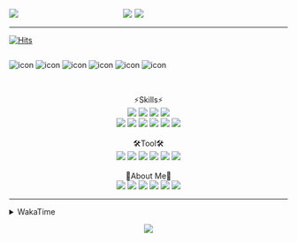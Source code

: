 
  
<p align="center">
<img src="https://capsule-render.vercel.app/api?type=Waving&color=timeGradient&height=300&section=header&text=Backend%20Developer&fontSize=90&fontAlignY=30&desc=It's%20My%20World!&descSize=40"/>

<img src="http://mazassumnida.wtf/api/v2/generate_badge?boj=keinetwork" style="float: left;  width: 40%; max-height=100%;"/>
<img src="https://github-readme-stats.vercel.app/api?username=keinetwork&hide=stars&count_private=true&show_icons=true&theme=radical&bg_color=DEG,7F7FD5,86A8E7,91eae4&title_color=fff&text_color=fff" style="float: right;  width: 55%; max-height=100%;"/>
</p>

<!--![Top Langs](https://github-readme-stats.vercel.app/api/top-langs/?username=keinetwork)-->
<!--![김영석's wakatime stats](https://github-readme-stats.vercel.app/api/wakatime?username=keinetwork)-->
---
[![Hits](https://hits.seeyoufarm.com/api/count/incr/badge.svg?url=https%3A%2F%2Fgithub.com%2Fkeinetwork%2Fkeinetwork&count_bg=%2379C83D&title_bg=%23555555&icon=&icon_color=%23E7E7E7&title=hits&edge_flat=false)](https://hits.seeyoufarm.com)

<div style="display: flex; align-items: flex-start;">
<p align="center">
<img src="https://techstack-generator.vercel.app/java-icon.svg" alt="icon" width="65" height="65" />
<img src="https://techstack-generator.vercel.app/js-icon.svg" alt="icon" width="65" height="65" />
<img src="https://techstack-generator.vercel.app/github-icon.svg" alt="icon" width="65" height="65" />
<img src="https://techstack-generator.vercel.app/mysql-icon.svg" alt="icon" width="65" height="65" />
<img src="https://techstack-generator.vercel.app/python-icon.svg" alt="icon" width="65" height="65" />
<img src="https://techstack-generator.vercel.app/prettier-icon.svg" alt="icon" width="65" height="65" />
</p>
</div>

<p align="center">
<br>⚡Skills⚡<br>
<img src="https://img.shields.io/badge/Java-007396?style=flat-square&logo=Java&logoColor=white" />
<img src="https://img.shields.io/badge/Spring-6DB33F?style=flat-square&logo=Spring&logoColor=white" />
<img src="https://img.shields.io/badge/Spring Boot-6DB33F?style=flat-square&logo=SpringBoot&logoColor=white" />
<img src="https://img.shields.io/badge/Python-3776AB?style=flat-square&logo=Python&logoColor=white" /><br>
<img src="https://img.shields.io/badge/Mysql-4479A1?style=flat-square&logo=Mysql&logoColor=white" />
<img src="https://img.shields.io/badge/MariaDB-003545?style=flat-square&logo=MariaDB&logoColor=white" />
<img src="https://img.shields.io/badge/Oracle-F80000?style=flat-square&logo=Oracle&logoColor=white" />
<img src="https://img.shields.io/badge/HTML5-E34F26?style=flat-square&logo=HTML5&logoColor=white" />
<img src="https://img.shields.io/badge/CSS3-1572B6?style=flat-square&logo=CSS3&logoColor=white" />
<img src="https://img.shields.io/badge/Javascript-F7DF1E?style=flat-square&logo=Javascript&logoColor=black" />
<br><br>🛠️Tool🛠️ <br>
<img src="https://img.shields.io/badge/Git-F05032?style=flat-square&logo=Git&logoColor=white" />
<img src="https://img.shields.io/badge/Github-181717?style=flat-square&logo=Github&logoColor=white" />
<img src="https://img.shields.io/badge/Eclipse-2C2255?style=flat-square&logo=Eclipse&logoColor=white" />
<img src="https://img.shields.io/badge/IntelliJ IDEA-000000?style=flat-square&logo=IntelliJIDEA&logoColor=white" />
<img src="https://img.shields.io/badge/Visual Studio Code-007ACC?style=flat-square&logo=VisualStudioCode&logoColor=white" />
<img src="https://img.shields.io/badge/Slack-4A154B?style=flat-square&logo=Slack&logoColor=white" />
<br><br>🥳About Me🥳<br>
<img src="https://img.shields.io/badge/Gmail-EA4335?style=flat-square&logo=Gmail&logoColor=white" />
<img src="https://img.shields.io/badge/KakaoTalk-FFCD00?style=flat-square&logo=KakaoTalk&logoColor=white" />
<img src="https://img.shields.io/badge/Telegram-26A5E4?style=flat-square&logo=Telegram&logoColor=white" />
<img src="https://img.shields.io/badge/Velog-20C997?style=flat-square&logo=Velog&logoColor=white" />
<img src="https://img.shields.io/badge/Notion-000000?style=flat-square&logo=Notion&logoColor=white" />
<img src="https://img.shields.io/badge/Instagram-E4405F?style=flat-square&logo=Instagram&logoColor=white" />
</p>

---

<details>
<summary>WakaTime</summary>
<div markdown="1">

<!--START_SECTION:waka-->
![Code Time](http://img.shields.io/badge/Code%20Time-0%20secs-blue)

![Profile Views](http://img.shields.io/badge/Profile%20Views-104-blue)

**저는 아침형 인간이에요. 🐤** 

```text
🌞 아침         44 commits     ███░░░░░░░░░░░░░░░░░░░░░░   14.57% 
🌆 낮　         134 commits    ███████████░░░░░░░░░░░░░░   44.37% 
🌃 저녁         113 commits    █████████░░░░░░░░░░░░░░░░   37.42% 
🌙 밤　         11 commits     █░░░░░░░░░░░░░░░░░░░░░░░░   3.64%

```
📅 **제가 가장 생산적인 날은 금요일이에요.** 

```text
월요일          46 commits     ███░░░░░░░░░░░░░░░░░░░░░░   15.23% 
화요일          57 commits     ████░░░░░░░░░░░░░░░░░░░░░   18.87% 
수요일          60 commits     █████░░░░░░░░░░░░░░░░░░░░   19.87% 
목요일          30 commits     ██░░░░░░░░░░░░░░░░░░░░░░░   9.93% 
금요일          62 commits     █████░░░░░░░░░░░░░░░░░░░░   20.53% 
토요일          13 commits     █░░░░░░░░░░░░░░░░░░░░░░░░   4.3% 
일요일          34 commits     ██░░░░░░░░░░░░░░░░░░░░░░░   11.26%

```


📊 **저는 이번주를 이렇게 시간을 보냈어요.** 

```text
⌚︎ Timezone: Asia/Seoul

💬 프로그래밍 언어들: 
Java                     39 hrs 46 mins      ███████████████████████░░   92.05% 
XML                      1 hr 24 mins        ░░░░░░░░░░░░░░░░░░░░░░░░░   3.25% 
Properties               48 mins             ░░░░░░░░░░░░░░░░░░░░░░░░░   1.87% 
YAML                     48 mins             ░░░░░░░░░░░░░░░░░░░░░░░░░   1.86% 
JavaScript               9 mins              ░░░░░░░░░░░░░░░░░░░░░░░░░   0.37%

🔥 에디터들: 
IntelliJ                 28 hrs 10 mins      ████████████████░░░░░░░░░   65.2% 
Eclipse                  14 hrs 54 mins      ████████░░░░░░░░░░░░░░░░░   34.5% 
VS Code                  7 mins              ░░░░░░░░░░░░░░░░░░░░░░░░░   0.3%

🐱‍💻 프로젝트들: 
TIL                      28 hrs 10 mins      ████████████████░░░░░░░░░   65.2% 
ToyProject               6 hrs 37 mins       ███░░░░░░░░░░░░░░░░░░░░░░   15.33% 
SpringBootPreview        2 hrs 15 mins       █░░░░░░░░░░░░░░░░░░░░░░░░   5.22% 
Chapter02                2 hrs 5 mins        █░░░░░░░░░░░░░░░░░░░░░░░░   4.82% 
Chapter01                1 hr 49 mins        █░░░░░░░░░░░░░░░░░░░░░░░░   4.22%

💻 운영 체제들: 
Windows                  43 hrs 12 mins      █████████████████████████   100.0%

```

**저는 주로 Java 언어를 사용해요.** 

```text
Java                     3 repos             █████████████████████████   100.0%

```


**타임라인**

![Chart not found](https://raw.githubusercontent.com/keinetwork/keinetwork/main/charts/bar_graph.png) 


 Last Updated on 09/07/2022 18:45:26 UTC
<!--END_SECTION:waka-->
</div>
</details>
<p align="center">
<img src="https://capsule-render.vercel.app/api?section=footer&type=waving&color=timeGradient" />
</p>
